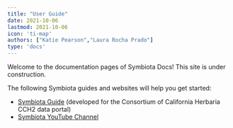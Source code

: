 ```yaml
---
title: "User Guide"
date: 2021-10-06
lastmod: 2021-10-06
icon: 'ti-map'
authors: ["Katie Pearson","Laura Rocha Prado"]
type: 'docs'
---
```


Welcome to the documentation pages of Symbiota Docs! This site is under construction.

The following Symbiota guides and websites will help you get started:
* [Symbiota Guide](https://github.com/BioKIC/Symbiota-light/blob/master/docs/SymbiotaGuide_v5.pdf) (developed for the Consortium of California Herbaria CCH2 data portal)
* [Symbiota YouTube Channel](https://www.youtube.com/channel/UC7glMVLRnTA6ES3VTsci7iQ)
